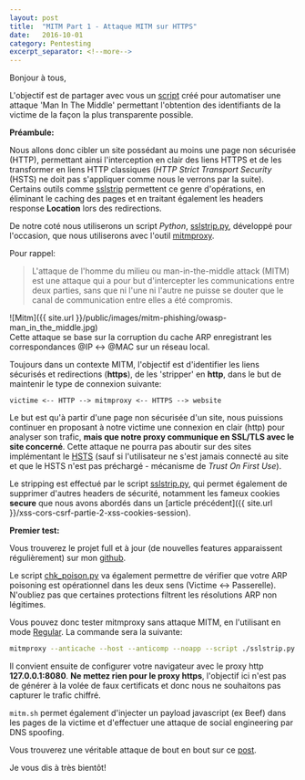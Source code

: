```yaml
---
layout: post
title:  "MITM Part 1 - Attaque MITM sur HTTPS"
date:   2016-10-01
category: Pentesting
excerpt_separator: <!--more-->
---
```

Bonjour à tous,

L'objectif est de partager avec vous un [script](https://github.com/phackt/mitm) créé pour automatiser une attaque 'Man In The Middle' permettant l'obtention des identifiants de la victime de la façon la plus transparente possible.  
<!--more-->
  
**Préambule:**  
  
Nous allons donc cibler un site possédant au moins une page non sécurisée (HTTP), permettant ainsi l'interception en clair des liens HTTPS et de les transformer en liens HTTP classiques (*HTTP Strict Transport Security* (HSTS) ne doit pas s'appliquer comme nous le verrons par la suite). Certains outils comme [sslstrip](https://github.com/moxie0/sslstrip) permettent ce genre d'opérations, en éliminant le caching des pages et en traitant également les headers response **Location** lors des redirections.  
  
De notre coté nous utiliserons un script *Python*, [sslstrip.py](https://github.com/phackt/mitm/blob/master/script/sslstrip.py), développé pour l'occasion, que nous utiliserons avec l'outil [mitmproxy](https://mitmproxy.org/).  
  
Pour rappel:  

 > L'attaque de l'homme du milieu ou man-in-the-middle attack (MITM) est une attaque qui a pour but d'intercepter les communications entre deux parties, sans que ni l'une ni l'autre ne puisse se douter que le canal de communication entre elles a été compromis.  
  
![Mitm]({{ site.url }}/public/images/mitm-phishing/owasp-man_in_the_middle.jpg)  
Cette attaque se base sur la corruption du cache ARP enregistrant les correspondances @IP <-> @MAC sur un réseau local.  
  
Toujours dans un contexte MITM, l'objectif est d'identifier les liens sécurisés et redirections (**https**), de les 'stripper' en **http**, dans le but de maintenir le type de connexion suivante:  
  
```
victime <-- HTTP --> mitmproxy <-- HTTPS --> website
```
<!--more-->
  
Le but est qu'à partir d'une page non sécurisée d'un site, nous puissions continuer en proposant à notre victime une connexion en clair (http) pour analyser son trafic, **mais que notre proxy communique en SSL/TLS avec le site concerné**. Cette attaque ne pourra pas aboutir sur des sites implémentant le [HSTS](https://https.cio.gov/hsts/) (sauf si l'utilisateur ne s'est jamais connecté au site et que le HSTS n'est pas préchargé - mécanisme de *Trust On First Use*).  
  
Le stripping est effectué par le script [sslstrip.py](https://github.com/phackt/mitm/blob/master/script/sslstrip.py), qui permet également de supprimer d'autres headers de sécurité, notamment les fameux cookies **secure** que nous avons abordés dans un [article précédent]({{ site.url }}/xss-cors-csrf-partie-2-xss-cookies-session).  
  
**Premier test:**  

Vous trouverez le projet full et à jour (de nouvelles features apparaissent régulièrement) sur mon [github](https://github.com/phackt/mitm).  
  
Le script [chk_poison.py](https://github.com/phackt/mitm/blob/master/bin/chk_poison.py) va également permettre de vérifier que votre ARP poisoning est opérationnel dans les deux sens (Victime \<-\> Passerelle). N'oubliez pas que certaines protections filtrent les résolutions ARP non légitimes.  
  
Vous pouvez donc tester mitmproxy sans attaque MITM, en l'utilisant en mode [Regular](http://docs.mitmproxy.org/en/stable/modes.html). La commande sera la suivante:  

```bash
mitmproxy --anticache --host --anticomp --noapp --script ./sslstrip.py --eventlog
```
  
Il convient ensuite de configurer votre navigateur avec le proxy http **127.0.0.1:8080**. **Ne mettez rien pour le proxy https**, l'objectif ici n'est pas de générer à la volée de faux certificats et donc nous ne souhaitons pas capturer le trafic chiffré.  
  
```mitm.sh``` permet également d'injecter un payload javascript (ex Beef) dans les pages de la victime et d'effectuer une attaque de social engineering par DNS spoofing.  
  
Vous trouverez une véritable attaque de bout en bout sur ce [post](https://phackt.com/mitm-part2-hands-on-mitm-attack-and-https).  
  
  
Je vous dis à très bientôt!
